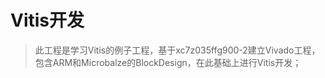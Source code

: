 # Vitis开发

>   此工程是学习Vitis的例子工程，基于xc7z035ffg900-2建立Vivado工程，包含ARM和Microbalze的BlockDesign，在此基础上进行Vitis开发；











